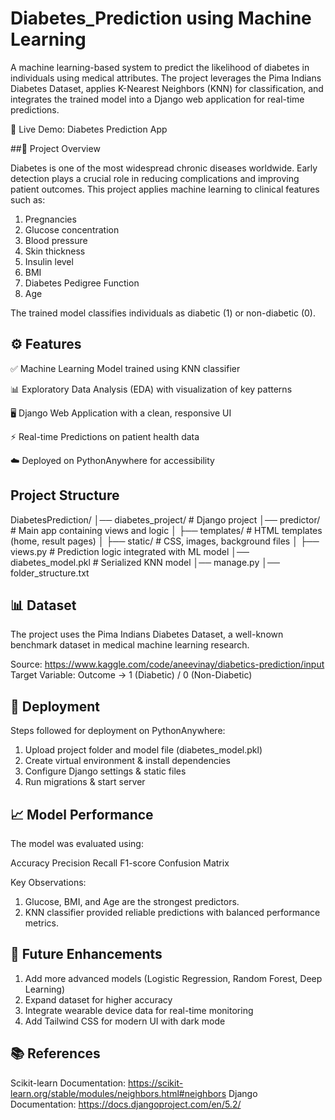 # Diabetes_Prediction using Machine Learning

A machine learning-based system to predict the likelihood of diabetes in individuals using medical attributes. The project leverages the Pima Indians Diabetes Dataset, applies K-Nearest Neighbors (KNN) for classification, and integrates the trained model into a Django web application for real-time predictions.

🔗 Live Demo: Diabetes Prediction App

##📌 Project Overview

Diabetes is one of the most widespread chronic diseases worldwide. Early detection plays a crucial role in reducing complications and improving patient outcomes. This project applies machine learning to clinical features such as:

1. Pregnancies
2. Glucose concentration
3. Blood pressure
4. Skin thickness
5. Insulin level
6. BMI
7. Diabetes Pedigree Function
8. Age

The trained model classifies individuals as diabetic (1) or non-diabetic (0).

## ⚙️ Features

✅ Machine Learning Model trained using KNN classifier

📊 Exploratory Data Analysis (EDA) with visualization of key patterns

🖥️ Django Web Application with a clean, responsive UI

⚡ Real-time Predictions on patient health data

☁️ Deployed on PythonAnywhere for accessibility

## Project Structure
DiabetesPrediction/
│── diabetes_project/       # Django project
│── predictor/              # Main app containing views and logic
│   ├── templates/          # HTML templates (home, result pages)
│   ├── static/             # CSS, images, background files
│   ├── views.py            # Prediction logic integrated with ML model
│── diabetes_model.pkl      # Serialized KNN model
│── manage.py
│── folder_structure.txt

## 📊 Dataset
The project uses the Pima Indians Diabetes Dataset, a well-known benchmark dataset in medical machine learning research.

Source: https://www.kaggle.com/code/aneevinay/diabetics-prediction/input 
Target Variable: Outcome → 1 (Diabetic) / 0 (Non-Diabetic)

## 🚀 Deployment

Steps followed for deployment on PythonAnywhere:

1. Upload project folder and model file (diabetes_model.pkl)
2. Create virtual environment & install dependencies
3. Configure Django settings & static files
4. Run migrations & start server

## 📈 Model Performance

The model was evaluated using:

Accuracy
Precision
Recall
F1-score
Confusion Matrix

Key Observations:

1. Glucose, BMI, and Age are the strongest predictors.
2. KNN classifier provided reliable predictions with balanced performance metrics.

## 📌 Future Enhancements

1. Add more advanced models (Logistic Regression, Random Forest, Deep Learning)
2. Expand dataset for higher accuracy
3. Integrate wearable device data for real-time monitoring
4. Add Tailwind CSS for modern UI with dark mode

## 📚 References

Scikit-learn Documentation: https://scikit-learn.org/stable/modules/neighbors.html#neighbors 
Django Documentation: https://docs.djangoproject.com/en/5.2/ 
